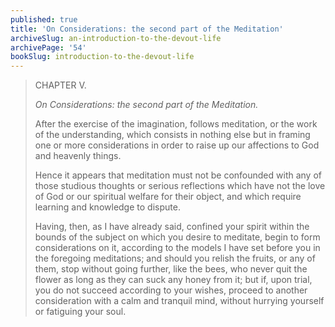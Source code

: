 ```yaml
---
published: true
title: 'On Considerations: the second part of the Meditation'
archiveSlug: an-introduction-to-the-devout-life
archivePage: '54'
bookSlug: introduction-to-the-devout-life
---
```


> CHAPTER V.
>
> *On Considerations: the second part of the Meditation.*
>
> After the exercise of the imagination, follows meditation, or the work of the understanding, which consists in nothing else but in framing one or more considerations in order to raise up our affections to God and heavenly things.
>
> Hence it appears that meditation must not be confounded with any of those studious thoughts or serious reflections which have not the love of God or our spiritual welfare for their object, and which require learning and knowledge to dispute.
>
> Having, then, as I have already said, confined your spirit within the bounds of the subject on which you desire to meditate, begin to form considerations on it, according to the models I have set before you in the foregoing meditations; and should you relish the fruits, or any of them, stop without going further, like the bees, who never quit the flower as long as they can suck any honey from it; but if, upon trial, you do not succeed according to your wishes, proceed to another consideration with a calm and tranquil mind, without hurrying yourself or fatiguing your soul.
